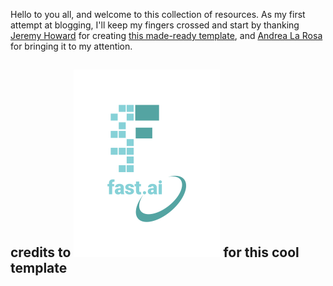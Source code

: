 
Hello to you all, and welcome to this collection of resources. As my first attempt at blogging, I'll keep my fingers crossed and start by thanking [Jeremy Howard](https://twitter.com/jeremyphoward) for creating [this made-ready template](https://www.fast.ai/2020/01/16/fast_template), and [Andrea La Rosa](https://twitter.com/larosaandrea) for bringing it to my attention.

## credits to ![Image of fast.ai logo](images/logo.png) for this cool template

